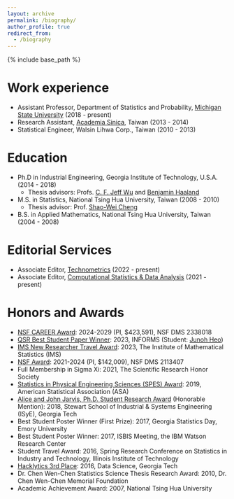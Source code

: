 ```yaml
---
layout: archive
permalink: /biography/
author_profile: true
redirect_from:
  - /biography
---
```


{% include base_path %}

Work experience
======
* Assistant Professor, Department of Statistics and Probability, [Michigan State University](https://stt.natsci.msu.edu/) (2018 -  present)
* Research Assistant, [Academia Sinica](https://www.stat.sinica.edu.tw/eng/), Taiwan (2013 - 2014)
* Statistical Engineer, Walsin Lihwa Corp., Taiwan (2010 - 2013)

Education
======
- Ph.D in Industrial Engineering, Georgia Institute of Technology, U.S.A. (2014 - 2018)
	- Thesis advisors: Profs. [C. F. Jeff Wu](https://www2.isye.gatech.edu/~jeffwu/) and [Benjamin Haaland](https://medicine.utah.edu/faculty/mddetail/u6012617)
- M.S. in Statistics, National Tsing Hua University, Taiwan (2008 - 2010) 
	- Thesis advisor: Prof. [Shao-Wei Cheng](http://www.stat.nthu.edu.tw/~swcheng/index.htm)
- B.S. in Applied Mathematics, National Tsing Hua University, Taiwan (2004 - 2008)

  
Editorial Services
======
* Associate Editor, [Technometrics](https://www.tandfonline.com/toc/utch20/current) (2022 - present)
* Associate Editor, [Computational Statistics & Data Analysis](https://www.sciencedirect.com/journal/computational-statistics-and-data-analysis) (2021 - present)


Honors and Awards
======
* [NSF CAREER Award](https://www.nsf.gov/awardsearch/showAward?AWD_ID=2338018): 2024-2029 (PI, $423,591), NSF DMS 2338018
* [QSR Best Student Paper Winner](https://www.linkedin.com/posts/informs-quality-statistics-and-reliability-qsr_celebrating-the-winner-of-the-2023-informs-activity-7120983705677963264-_ETw?utm_source=share&utm_medium=member_desktop): 2023, INFORMS (Student: [Junoh Heo](https://heojunoh.github.io/))
* [IMS New Researcher Travel Award](https://imstat.org/2023/04/18/ims-announces-2023-recipients-of-the-new-researcher-travel-awards/): 2023, The Institute of Mathematical Statistics (IMS)
* [NSF Award](https://www.nsf.gov/awardsearch/showAward?AWD_ID=2113407&HistoricalAwards=false): 2021-2024 (PI, $142,009), NSF DMS 2113407
* Full Membership in Sigma Xi: 2021, The Scientific Research Honor Society
* [Statistics in Physical Engineering Sciences (SPES) Award](https://www.amstat.org/your-career/awards/statistics-in-physical-engineering-sciences-award): 2019, American Statistical Association (ASA)
* [Alice and John Jarvis, Ph.D. Student Research Award](https://www.isye.gatech.edu/news/isye-presents-graduate-undergraduate-awards-outstanding-students-1) (Honorable Mention): 2018, Stewart School of Industrial & Systems Engineering (ISyE), Georgia Tech
* Best Student Poster Winner (First Prize): 2017, Georgia Statistics Day, Emory University
* Best Student Poster Winner: 2017, ISBIS Meeting, the IBM Watson Research Center
* Student Travel Award: 2016, Spring Research Conference on Statistics in Industry and Technology, Illinois Institute of Technology
* [Hacklytics 3rd Place](https://atdc.org/atdc-news/atdc-sponsored-hacklytics-competition-winners-named/): 2016, Data Science, Georgia Tech
* Dr. Chen Wen-Chen Statistics Science Thesis Research Award: 2010, Dr. Chen Wen-Chen Memorial Foundation
* Academic Achievement Award: 2007, National Tsing Hua University

